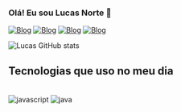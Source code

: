 ### Olá! Eu sou Lucas Norte 👋

[![Blog]( https://img.shields.io/badge/LinkedIn-0077B5?style=for-the-badge&logo=linkedin&logoColor=white)](https://www.linkedin.com/in/lucas-norte-silva-728a63232/)
[![Blog]( https://img.shields.io/badge/Gmail-D14836?style=for-the-badge&logo=gmail&logoColor=white)](lucasnorte.qa@gmail.com)
[![Blog]( https://img.shields.io/badge/Discord-7289DA?style=for-the-badge&logo=discord&logoColor=white)](meudico)
[![Blog]( https://img.shields.io/badge/Instagram-E4405F?style=for-the-badge&logo=instagram&logoColor=white)](meuinsta)

![Lucas GitHub stats](https://github-readme-stats.vercel.app/api?username=lucas-norte&show_icons=true&theme=tokyonight)

## Tecnologias que uso no meu dia

<div style="display: inline_block"></br>
    <img align="center" alt="javascript" src="https://img.shields.io/badge/JavaScript-F7DF1E?style=for-the-badge&logo=javascript&logoColor=black" />
    <img align="center" alt="java" src="https://img.shields.io/badge/Java-ED8B00?style=for-the-badge&logo=openjdk&logoColor=white" />
</div>

